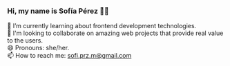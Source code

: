 ### Hi, my name is Sofía Pérez 👋🏼



🌱  I’m currently learning about frontend development technologies. <br />
💯  I'm looking to collaborate on amazing web projects that provide real value to the users. <br />
😄  Pronouns: she/her. <br />
📫  How to reach me: sofi.prz.m@gmail.com <br />

